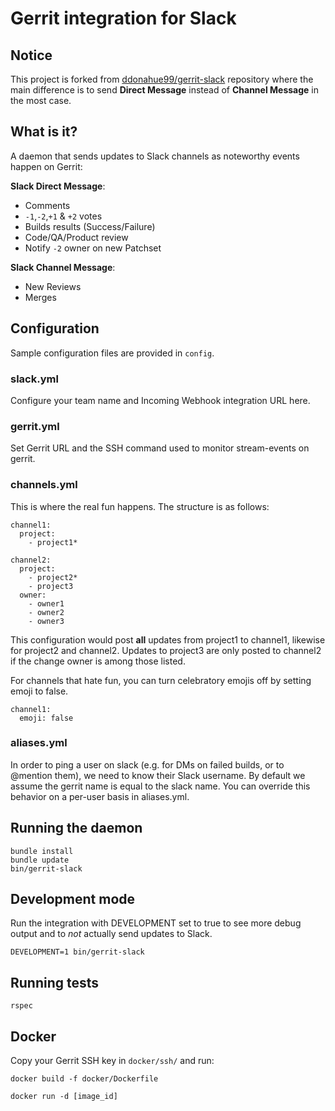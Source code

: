 # Gerrit integration for Slack

## Notice

This project is forked from [ddonahue99/gerrit-slack](https://github.com/ddonahue99/gerrit-slack) repository where the main difference is to send **Direct Message** instead of **Channel Message** in the most case.

## What is it?

A daemon that sends updates to Slack channels as noteworthy events happen on Gerrit:

**Slack Direct Message**:
  * Comments
  * `-1`,`-2`,`+1` & `+2` votes
  * Builds results (Success/Failure)
  * Code/QA/Product review
  * Notify `-2` owner on new Patchset

**Slack Channel Message**:
  * New Reviews
  * Merges

## Configuration

Sample configuration files are provided in `config`.

### slack.yml

Configure your team name and Incoming Webhook integration URL here.

### gerrit.yml

Set Gerrit URL and the SSH command used to monitor stream-events on gerrit.

### channels.yml

This is where the real fun happens. The structure is as follows:

    channel1:
      project:
        - project1*

    channel2:
      project:
        - project2*
        - project3
      owner:
        - owner1
        - owner2
        - owner3

This configuration would post **all** updates from project1 to channel1, likewise for project2 and channel2. Updates to project3 are only posted to channel2 if the change owner is among those listed.

For channels that hate fun, you can turn celebratory emojis off by setting emoji to false.

    channel1:
      emoji: false

### aliases.yml

In order to ping a user on slack (e.g. for DMs on failed builds, or to @mention them), we need to know their Slack username. By default we assume the gerrit name is equal to the slack name. You can override this behavior on a per-user basis in aliases.yml.

## Running the daemon

    bundle install
    bundle update
    bin/gerrit-slack

## Development mode

Run the integration with DEVELOPMENT set to true to see more debug output and to *not* actually send updates to Slack.

    DEVELOPMENT=1 bin/gerrit-slack

## Running tests

    rspec

## Docker

Copy your Gerrit SSH key in `docker/ssh/` and run:

    docker build -f docker/Dockerfile

    docker run -d [image_id]
